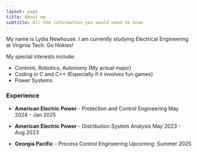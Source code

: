 ```yaml
---
layout: page
title: About me
subtitle: All the information you would need to know
---
```


My name is Lydia Newhouse. I am currently studying Electrical Engineering at Virginia Tech. Go Hokies!

My special interests include:

- Controls, Robotics, Autonomy (My actual major)
- Coding in C and C++ (Especially if it involves fun games)
- Power Systems

### Experience

- **American Electric Power** - Protection and Control Engineering
May 2024 - Jan 2025

  
- **American Electric Power** - Distribution System Analysis
May 2023 - Aug 2023


- **Georgia Pacific** - Process Control Engineering
Upcoming: Summer 2025

